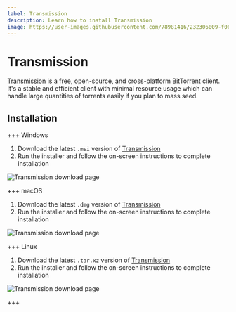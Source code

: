 ```yaml
---
label: Transmission
description: Learn how to install Transmission
image: https://user-images.githubusercontent.com/78981416/232306009-f06499dc-634a-4a32-9227-5169ec96a47b.png
---
```


# Transmission

[Transmission](https://transmissionbt.com) is a free, open-source, and cross-platform BitTorrent client. It's a stable and efficient client with minimal resource usage which can handle large quantities of torrents easily if you plan to mass seed.

## Installation

+++ Windows

1. Download the latest `.msi` version of [Transmission](https://transmissionbt.com/download)
2. Run the installer and follow the on-screen instructions to complete installation

![Transmission download page](https://user-images.githubusercontent.com/78981416/232301133-868bcb3d-a26b-447a-aeea-5bb96eb8c50a.png)

+++ macOS

1. Download the latest `.dmg` version of [Transmission](https://transmissionbt.com/download)
2. Run the installer and follow the on-screen instructions to complete installation

![Transmission download page](https://user-images.githubusercontent.com/78981416/232301133-868bcb3d-a26b-447a-aeea-5bb96eb8c50a.png)

+++ Linux

1. Download the latest `.tar.xz` version of [Transmission](https://transmissionbt.com/download)
2. Run the installer and follow the on-screen instructions to complete installation

![Transmission download page](https://user-images.githubusercontent.com/78981416/232301133-868bcb3d-a26b-447a-aeea-5bb96eb8c50a.png)

+++
